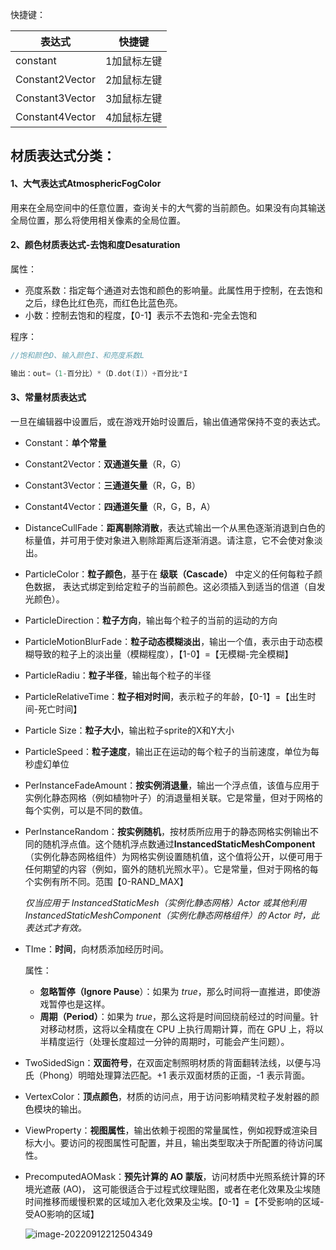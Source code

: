 快捷键：

| 表达式          | 快捷键      |
| --------------- | ----------- |
| constant        | 1加鼠标左键 |
| Constant2Vector | 2加鼠标左键 |
| Constant3Vector | 3加鼠标左键 |
| Constant4Vector | 4加鼠标左键 |



## 材质表达式分类：

#### 1、大气表达式AtmosphericFogColor

用来在全局空间中的任意位置，查询关卡的大气雾的当前颜色。如果没有向其输送全局位置，那么将使用相关像素的全局位置。

#### 2、颜色材质表达式-去饱和度**Desaturation**

属性：

- 亮度系数：指定每个通道对去饱和颜色的影响量。此属性用于控制，在去饱和之后，绿色比红色亮，而红色比蓝色亮。
- 小数：控制去饱和的程度，【0-1】表示不去饱和-完全去饱和

程序：

```c++
//饱和颜色D、输入颜色I、和亮度系数L

输出：out=（1-百分比）*（D.dot(I)）+百分比*I
```



#### 3、常量材质表达式

一旦在编辑器中设置后，或在游戏开始时设置后，输出值通常保持不变的表达式。

- Constant：**单个常量**

- Constant2Vector：**双通道矢量**（R，G）

- Constant3Vector：**三通道矢量**（R，G，B）

- Constant4Vector：**四通道矢量**（R，G，B，A）

- DistanceCullFade：**距离剔除消散**，表达式输出一个从黑色逐渐消退到白色的标量值，并可用于使对象进入剔除距离后逐渐消退。请注意，它不会使对象淡出。

- ParticleColor：**粒子颜色**，基于在 **级联（Cascade）** 中定义的任何每粒子颜色数据， 表达式绑定到给定粒子的当前颜色。这必须插入到适当的信道（自发光颜色）。

- ParticleDirection：**粒子方向**，输出每个粒子的当前的运动的方向

- ParticleMotionBlurFade：**粒子动态模糊淡出**，输出一个值，表示由于动态模糊导致的粒子上的淡出量（模糊程度），【1-0】=【无模糊-完全模糊】

- ParticleRadiu：**粒子半径**，输出每个粒子的半径

- ParticleRelativeTime：**粒子相对时间**，表示粒子的年龄，【0-1】=【出生时间-死亡时间】

- Particle Size：**粒子大小**，输出粒子sprite的X和Y大小

- ParticleSpeed：**粒子速度**，输出正在运动的每个粒子的当前速度，单位为每秒虚幻单位

- PerInstanceFadeAmount：**按实例消退量**，输出一个浮点值，该值与应用于实例化静态网格（例如植物叶子）的消退量相关联。它是常量，但对于网格的每个实例，可以是不同的数值。

- PerInstanceRandom：**按实例随机**，按材质所应用于的静态网格实例输出不同的随机浮点值。这个随机浮点数通过**InstancedStaticMeshComponent**（实例化静态网格组件）为网格实例设置随机值，这个值将公开，以便可用于任何期望的内容（例如，窗外的随机光照水平）。它是常量，但对于网格的每个实例有所不同。范围【0-RAND_MAX】

  *仅当应用于 InstancedStaticMesh（实例化静态网格）Actor 或其他利用 InstancedStaticMeshComponent（实例化静态网格组件）的 Actor 时，此表达式才有效。*

- TIme：**时间**，向材质添加经历时间。

  属性：

  - **忽略暂停（Ignore Pause**）：如果为 *true*，那么时间将一直推进，即使游戏暂停也是这样。
  - **周期（Period）**：如果为 *true*，那么这将是时间回绕前经过的时间量。针对移动材质，这将以全精度在 CPU 上执行周期计算，而在 GPU 上，将以半精度运行（处理长度超过一分钟的周期时，可能会产生问题）。

- TwoSidedSign：**双面符号**，在双面定制照明材质的背面翻转法线，以便与冯氏（Phong）明暗处理算法匹配。+1 表示双面材质的正面，-1 表示背面。

- VertexColor：**顶点颜色**，材质的访问点，用于访问影响精灵粒子发射器的颜色模块的输出。

- ViewProperty：**视图属性**，输出依赖于视图的常量属性，例如视野或渲染目标大小。要访问的视图属性可配置，并且，输出类型取决于所配置的待访问属性。

- PrecomputedAOMask：**预先计算的 AO 蒙版**，访问材质中光照系统计算的环境光遮蔽 (AO)， 这可能很适合于过程式纹理贴图，或者在老化效果及尘埃随时间推移而缓慢积累的区域加入老化效果及尘埃。【0-1】=【不受影响的区域-受AO影响的区域】

  ![image-20220912212504349](C:\Users\huangxuemei\AppData\Roaming\Typora\typora-user-images\image-20220912212504349.png)

